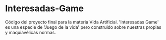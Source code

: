 # Interesadas-Game
Código del proyecto final para la materia Vida Artificial. 'Interesadas Game' es una especie de 'Juego de la vida' pero construido sobre nuestras propias y maquiavélicas normas.
